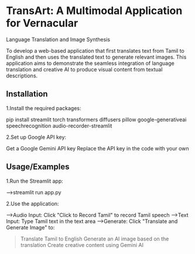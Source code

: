 
# TransArt: A Multimodal Application for Vernacular
Language Translation and Image Synthesis

To develop a web-based application that first translates text from Tamil to English and then
uses the translated text to generate relevant images. This application aims to demonstrate the
seamless integration of language translation and creative AI to produce visual content from
textual descriptions.


## Installation

1.Install the required packages:

pip install streamlit torch transformers diffusers pillow google-generativeai speechrecognition audio-recorder-streamlit

2.Set up Google API key:

Get a Google Gemini API key
Replace the API key in the code with your own

## Usage/Examples

1.Run the Streamlit app:

-->streamlit run app.py

2.Use the application:

-->Audio Input: Click "Click to Record Tamil" to record Tamil speech
-->Text Input: Type Tamil text in the text area
-->Generate: Click "Translate and Generate Image" to:
>Translate Tamil to English
>Generate an AI image based on the translation
>Create creative content using Gemini AI

